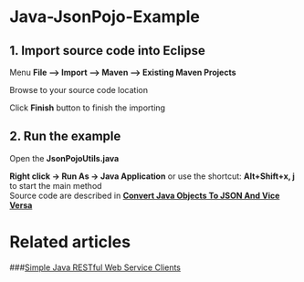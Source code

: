 # Java-JsonPojo-Example 


## 1. Import source code into Eclipse

Menu **File –> Import –> Maven –> Existing Maven Projects**

Browse to your source code location

Click **Finish** button to finish the importing

## 2. Run the example

Open the **JsonPojoUtils.java** 

**Right click -> Run As -> Java Application** or use the shortcut: **Alt+Shift+x, j** to start the main method  
Source code are described in **[Convert Java Objects To JSON And Vice Versa](http://howtoprogram.xyz/2016/07/01/convert-java-objects-json-vice-versa/)** 

# Related articles
###[Simple Java RESTful Web Service Clients](http://howtoprogram.xyz/2016/07/02/java-restful-web-service-clients/)